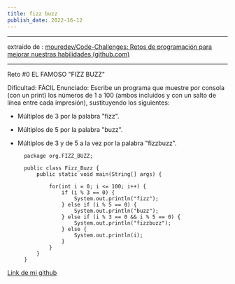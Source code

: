 ```yaml
---
title: fizz buzz
publish_date: 2022-16-12
---
```

---

extraido de : [mouredev/Code-Challenges: Retos de programación para mejorar nuestras habilidades (github.com)](https://github.com/mouredev/Code-Challenges)

---

Reto #0
EL FAMOSO "FIZZ BUZZ"

Dificultad: FÁCIL
Enunciado: Escribe un programa que muestre por consola (con un print) los números de 1 a 100 (ambos incluidos y con un salto de línea entre cada impresión), sustituyendo los siguientes:
- Múltiplos de 3 por la palabra "fizz".
- Múltiplos de 5 por la palabra "buzz".
- Múltiplos de 3 y de 5 a la vez por la palabra "fizzbuzz".

        package org.FIZZ_BUZZ;

        public class Fizz_Buzz {
            public static void main(String[] args) {

                for(int i = 0; i <= 100; i++) {
                    if (i % 3 == 0) {
                        System.out.println("fizz");
                    } else if (i % 5 == 0) {
                        System.out.println("buzz");
                    } else if (i % 3 == 0 && i % 5 == 0) {
                        System.out.println("fizzbuzz");
                    } else {
                        System.out.println(i);
                    }
                }
            }
        }
[Link de mi github](https://github.com/VictorMagrdev)